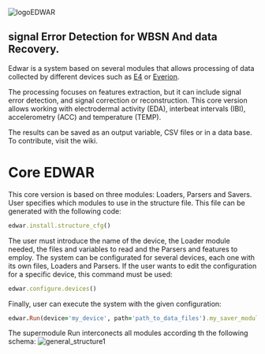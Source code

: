![logoEDWAR](https://user-images.githubusercontent.com/17572800/87205571-0c325000-c308-11ea-89d9-c6f3bf6598af.png)
## signal Error Detection for WBSN And data Recovery.
Edwar is a system based on several
modules that allows processing of data collected by different 
devices such as [E4](https://www.empatica.com/en-eu/research/e4/) or 
[Everion](https://www.biovotion.com/everion/).

The processing focuses on features extraction, but it can include signal error
detection, and signal correction or reconstruction. This core version allows working with
electrodermal activity (EDA), interbeat intervals (IBI), accelerometry (ACC) and temperature (TEMP).

The results can be saved as an output variable, CSV files or in a data base. To contribute, visit the wiki.

# Core EDWAR
This core version is based on three modules: Loaders, Parsers and Savers. User specifies which modules to use in 
the structure file. This file can be generated with the following code:
```ruby
edwar.install.structure_cfg()
```
The user must introduce the name of the device, the Loader module needed, the files and variables to read and the Parsers and features to employ.
The system can be configurated for several devices, each one with its own files, Loaders and Parsers. If the user wants to edit the configuration 
for a specific device, this command must be used:
```ruby
edwar.configure.devices()
```
Finally, user can execute the system with the given configuration:
```ruby
edwar.Run(device='my_device', path='path_to_data_files').my_saver_module()
```
The supermodule Run interconects all modules according th the following schema:
![general_structure1](https://user-images.githubusercontent.com/17572800/87205868-b3af8280-c308-11ea-9c8f-95d100f4343e.png)


